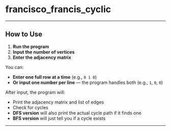 # francisco_francis_cyclic
---

## How to Use

1. **Run the program**
2. **Input the number of vertices**
3. **Enter the adjacency matrix**

You can:
-  **Enter one full row at a time** (e.g., `0 1 0`)
-  **Or input one number per line** — the program handles both (e.g., `1`, `0`, `0`)

After input, the program will:
-  Print the adjacency matrix and list of edges
-  Check for cycles
  - **DFS version** will also print the actual cycle path if it finds one
  - **BFS version** will just tell you if a cycle exists

---
